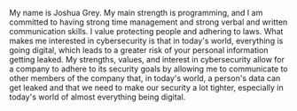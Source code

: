 My name is Joshua Grey.  My main strength is programming, and I am committed to having strong time management and strong verbal and written communication skills.  I value protecting people and adhering to laws.  What makes me interested in cybersecurity is that in today's world, everything is going digital, which leads to a greater risk of your personal information getting leaked.  My strengths, values, and interest in cybersecurity allow for a company to adhere to its security goals by allowing me to communicate to other members of the company that, in today's world, a person's data can get leaked and that we need to make our security a lot tighter, especially in today's world of almost everything being digital.
